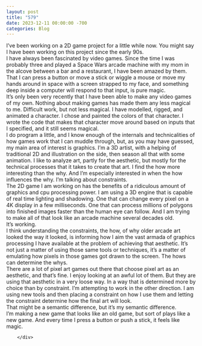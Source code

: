 ```yaml
---
layout: post
title: "579"
date: 2023-12-11 00:00:00 -700
categories: Blog
---
```


<div class="blog-content">
				<div class="paragraph"><span><span>I&rsquo;ve been working on a 2D game project for a little while now. You might say I have been working on this project since the early 90s.</span></span><br><span></span><span><span>I have always been fascinated by video games. Since the time I was probably three and played a Space Wars arcade machine with my mom in the alcove between a bar and a restaurant, I have been amazed by them. That I can press a button or move a stick or wiggle a mouse or move my hands around in space with a screen strapped to my face, and something deep inside a computer will respond to that input, is pure magic.</span></span><br><span></span><span><span>It&rsquo;s only been very recently that I have been able to make any video games of my own. Nothing about making games has made them any less magical to me. Difficult work, but not less magical. I have modelled, rigged, and animated a character. I chose and painted the colors of that character. I wrote the code that makes that character move around based on inputs that I specified, and it still seems magical.</span></span><br><span></span><span><span>I do program a little, and I know enough of the internals and technicalities of how games work that I can muddle through, but, as you may have guessed, my main area of interest is graphics. I&rsquo;m a 3D artist, with a helping of traditional 2D and illustration on the side, then season all that with some animation. I like to analyze art, partly for the aesthetic, but mostly for the technical processes that it takes to create that art. I find the how more interesting than the why. And I&rsquo;m especially interested in when the how influences the why. I&rsquo;m talking about constraints.</span></span><br><span></span><span><span>The 2D game I am working on has the benefits of a ridiculous amount of graphics and cpu processing power. I am using a 3D engine that is capable of real time lighting and shadowing. One that can change every pixel on a 4K display in a few milliseconds. One that can process millions of polygons into finished images faster than the human eye can follow. And I am trying to make all of that look like an arcade machine several decades old.</span></span><br><span></span><span><span>It&rsquo;s working.</span></span><br><span></span><span><span>I think understanding the constraints, the how, of why older arcade art looked the way it looked, is informing how I aim the vast armada of graphics processing I have available at the problem of achieving that aesthetic. It&rsquo;s not just a matter of using those same tools or techniques, it&rsquo;s a matter of emulating how pixels in those games got drawn to the screen. The hows can determine the whys.</span></span><br><span></span><span><span>There are a lot of pixel art games out there that choose pixel art as an aesthetic, and that&rsquo;s fine. I enjoy looking at an awful lot of them. But they are using that aesthetic in a very loose way. In a way that is determined more by choice than by constraint. I&rsquo;m attempting to work in the other direction. I am using new tools and then placing a constraint on how I use them and letting the constraint determine how the final art will look.</span></span><br><span></span><span><span>That might be a semantic difference, but it&rsquo;s my semantic difference.</span></span><br><span></span><span><span>I&rsquo;m making a new game that looks like an old game, but sort of plays like a new game. And every time I press a button or push a stick, it feels like magic.</span></span><br><span></span></div>

		</div>
        